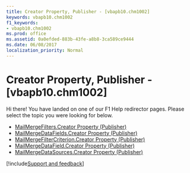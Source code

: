 ```yaml
---
title: Creator Property, Publisher - [vbapb10.chm1002]
keywords: vbapb10.chm1002
f1_keywords:
- vbapb10.chm1002
ms.prod: office
ms.assetid: 0a0efded-883b-43fe-a8b8-3ca589ce9444
ms.date: 06/08/2017
localization_priority: Normal
---
```



# Creator Property, Publisher - [vbapb10.chm1002]

Hi there! You have landed on one of our F1 Help redirector pages. Please select the topic you were looking for below.

- [MailMergeFilters.Creator Property (Publisher)](http://msdn.microsoft.com/library/40794712-3195-e8b5-598d-8ef8adea7281%28Office.15%29.aspx)
- [MailMergeDataFields.Creator Property (Publisher)](http://msdn.microsoft.com/library/3d3adcd4-6746-7c0b-58be-bba04f9ba1e2%28Office.15%29.aspx)
- [MailMergeFilterCriterion.Creator Property (Publisher)](http://msdn.microsoft.com/library/064ef96c-870e-9028-c00f-c19da43034c8%28Office.15%29.aspx)
- [MailMergeDataField.Creator Property (Publisher)](http://msdn.microsoft.com/library/1f8f4da6-2d03-c3f4-3590-ebf82cffcd48%28Office.15%29.aspx)
- [MailMergeDataSources.Creator Property (Publisher)](http://msdn.microsoft.com/library/700b716d-f86d-be25-bdd0-effb669ea553%28Office.15%29.aspx)

[!include[Support and feedback](~/includes/feedback-boilerplate.md)]